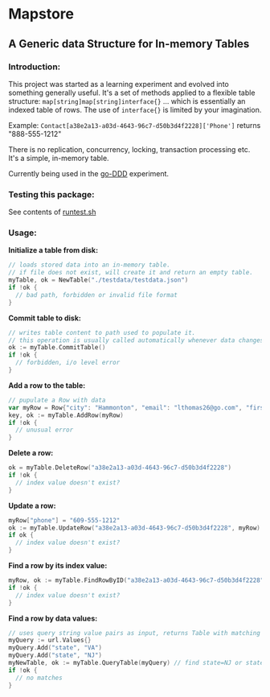 # Mapstore

## A Generic data Structure for In-memory Tables

### Introduction:

This project was started as a learning experiment and evolved into something generally useful. It's a set of methods applied to a flexible table structure: `map[string]map[string]interface{}` ... which is essentially an indexed table of rows. The use of `interface{}` is limited by your imagination.

Example: `Contact[a38e2a13-a03d-4643-96c7-d50b3d4f2228]['Phone']` returns "888-555-1212"

There is no replication, concurrency, locking, transaction processing etc. It's a simple, in-memory table.

Currently being used in the [go-DDD](https://github.com/davidxjohnson/go-DDD) experiment.


### Testing this package:

See contents of [runtest.sh](./runtest.sh)

### Usage:

**Initialize a table from disk:**

```go
// loads stored data into an in-memory table.
// if file does not exist, will create it and return an empty table.
myTable, ok = NewTable("./testdata/testdata.json")
if !ok {
  // bad path, forbidden or invalid file format
}
```

**Commit table to disk:**

```go
// writes table content to path used to populate it.
// this operation is usually called automatically whenever data changes.
ok := myTable.CommitTable()
if !ok {
  // forbidden, i/o level error
}
```

**Add a row to the table:**

```go
// pupulate a Row with data
var myRow = Row{"city": "Hammonton", "email": "lthomas26@go.com", "first": "Janie", "last": "Mitchell", "number": "13", "phone": "718-864-5281", "state": "NJ", "street": "E. Armstrong Rd.", "zip": "08037"}
key, ok := myTable.AddRow(myRow)
if !ok {
  // unusual error
}
```

**Delete a row:**

```go
ok = myTable.DeleteRow("a38e2a13-a03d-4643-96c7-d50b3d4f2228")
if !ok {
  // index value doesn't exist?
}
```

**Update a row:**

```go
myRow["phone"] = "609-555-1212"
ok := myTable.UpdateRow("a38e2a13-a03d-4643-96c7-d50b3d4f2228", myRow)
if ok {
  // index value doesn't exist?
}
```

**Find a row by its index value:**

```go
myRow, ok := myTable.FindRowByID("a38e2a13-a03d-4643-96c7-d50b3d4f2228")
if !ok {
  // index value doesn't exist?
}
```

**Find a row by data values:**
```go
// uses query string value pairs as input, returns Table with matching results
myQuery := url.Values{}
myQuery.Add("state", "VA")
myQuery.Add("state", "NJ")
myNewTable, ok := myTable.QueryTable(myQuery) // find state=NJ or state=VA
if !ok {
  // no matches
}
```
